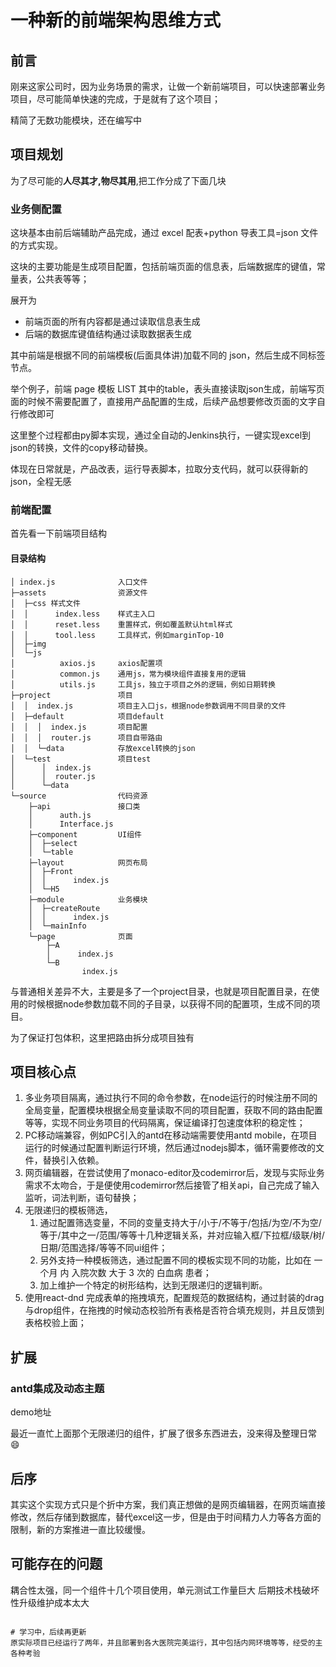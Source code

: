 # 一种新的前端架构思维方式

## 前言

刚来这家公司时，因为业务场景的需求，让做一个新前端项目，可以快速部署业务项目，尽可能简单快速的完成，于是就有了这个项目；

精简了无数功能模块，还在编写中

## 项目规划

为了尽可能的**人尽其才,物尽其用**,把工作分成了下面几块

### 业务侧配置

这块基本由前后端辅助产品完成，通过 excel 配表+python 导表工具=json 文件的方式实现。

这块的主要功能是生成项目配置，包括前端页面的信息表，后端数据库的键值，常量表，公共表等等；

展开为

- 前端页面的所有内容都是通过读取信息表生成
- 后端的数据库键值结构通过读取数据表生成

其中前端是根据不同的前端模板(后面具体讲)加载不同的 json，然后生成不同标签节点。

举个例子，前端 page 模板 LIST 其中的table，表头直接读取json生成，前端写页面的时候不需要配置了，直接用产品配置的生成，后续产品想要修改页面的文字自行修改即可

这里整个过程都由py脚本实现，通过全自动的Jenkins执行，一键实现excel到json的转换，文件的copy移动替换。

体现在日常就是，产品改表，运行导表脚本，拉取分支代码，就可以获得新的json，全程无感

### 前端配置

首先看一下前端项目结构

#### 目录结构

```
│ index.js              入口文件
├─assets                资源文件
│  ├─css 样式文件
│  │      index.less    样式主入口
│  │      reset.less    重置样式，例如覆盖默认html样式
│  │      tool.less     工具样式，例如marginTop-10 
│  ├─img
│  └─js 
│          axios.js     axios配置项
│          common.js    通用js，常为模块组件直接复用的逻辑
│          utils.js     工具js，独立于项目之外的逻辑，例如日期转换
├─project               项目
│  │  index.js          项目主入口js，根据node参数调用不同目录的文件
│  ├─default            项目default
│  │  │  index.js       项目配置
│  │  │  router.js      项目自带路由
│  │  └─data            存放excel转换的json
│  └─test               项目test
│      │  index.js
│      │  router.js
│      └─data
└─source                代码资源
    ├─api               接口类
    │      auth.js      
    │      Interface.js 
    ├─component         UI组件
    │  ├─select
    │  └─table
    ├─layout            网页布局
    │  ├─Front
    │  │      index.js
    │  └─H5
    ├─module            业务模块
    │  ├─createRoute
    │  │      index.js
    │  └─mainInfo
    └─page              页面
        ├─A
        │      index.js
        └─B
                index.js
```
与普通相关差异不大，主要是多了一个project目录，也就是项目配置目录，在使用的时候根据node参数加载不同的子目录，以获得不同的配置项，生成不同的项目。

为了保证打包体积，这里把路由拆分成项目独有

## 项目核心点
1. 多业务项目隔离，通过执行不同的命令参数，在node运行的时候注册不同的全局变量，配置模块根据全局变量读取不同的项目配置，获取不同的路由配置等等，实现不同业务项目的代码隔离，保证编译打包速度体积的稳定性；
2. PC移动端兼容，例如PC引入的antd在移动端需要使用antd mobile，在项目运行的时候通过配置判断运行环境，然后通过nodejs脚本，循环需要修改的文件，替换引入依赖。
3. 网页编辑器，在尝试使用了monaco-editor及codemirror后，发现与实际业务需求不太吻合，于是便使用codemirror然后接管了相关api，自己完成了输入监听，词法判断，语句替换；
4. 无限递归的模板筛选，
    1. 通过配置筛选变量，不同的变量支持大于/小于/不等于/包括/为空/不为空/等于/其中之一/范围/等等十几种逻辑关系，并对应输入框/下拉框/级联/树/日期/范围选择/等等不同ui组件；
    2. 另外支持一种模板筛选，通过配置不同的模板实现不同的功能，比如在 一个月 内 入院次数 大于 3 次的 白血病 患者；
    3. 加上维护一个特定的树形结构，达到无限递归的逻辑判断。
5. 使用react-dnd 完成表单的拖拽填充，配置规范的数据结构，通过封装的drag与drop组件，在拖拽的时候动态校验所有表格是否符合填充规则，并且反馈到表格校验上面；

## 扩展
### antd集成及动态主题
demo地址

最近一直忙上面那个无限递归的组件，扩展了很多东西进去，没来得及整理日常:smile:

## 后序
其实这个实现方式只是个折中方案，我们真正想做的是网页编辑器，在网页端直接修改，然后存储到数据库，替代excel这一步，但是由于时间精力人力等各方面的限制，新的方案推进一直比较缓慢。

## 可能存在的问题
耦合性太强，同一个组件十几个项目使用，单元测试工作量巨大
后期技术栈破坏性升级维护成本太大
````

# 学习中，后续再更新
原实际项目已经运行了两年，并且部署到各大医院完美运行，其中包括内网环境等等，经受的主各种考验
